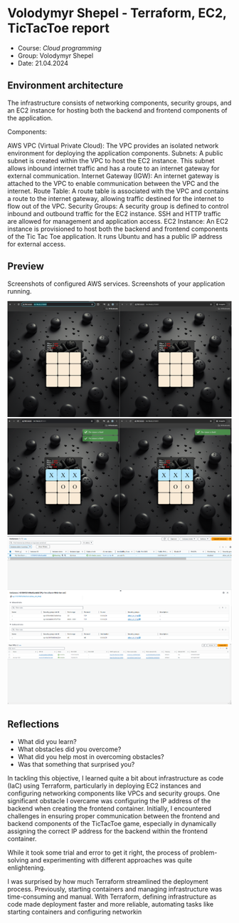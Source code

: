 # Volodymyr Shepel - Terraform, EC2, TicTacToe report

- Course: *Cloud programming*
- Group: Volodymyr Shepel
- Date: 21.04.2024

## Environment architecture

The infrastructure consists of networking components, security groups, and an EC2 instance for hosting both the backend and frontend components of the application.

Components:

AWS VPC (Virtual Private Cloud): The VPC provides an isolated network environment for deploying the application components.
Subnets: A public subnet is created within the VPC to host the EC2 instance. This subnet allows inbound internet traffic and has a route to an internet gateway for external communication.
Internet Gateway (IGW): An internet gateway is attached to the VPC to enable communication between the VPC and the internet.
Route Table: A route table is associated with the VPC and contains a route to the internet gateway, allowing traffic destined for the internet to flow out of the VPC.
Security Groups: A security group is defined to control inbound and outbound traffic for the EC2 instance. SSH and HTTP traffic are allowed for management and application access.
EC2 Instance: An EC2 instance is provisioned to host both the backend and frontend components of the Tic Tac Toe application. It runs Ubuntu and has a public IP address for external access.

## Preview

Screenshots of configured AWS services. Screenshots of your application running.

![Sample image 1](img/sample_image.png)
![Sample image 2](img/sample_image_2.png)
![Sample image 3](img/instances.png)
![Sample image 3](img/vpc.png)

## Reflections

- What did you learn?
- What obstacles did you overcome?
- What did you help most in overcoming obstacles?
- Was that something that surprised you?

In tackling this objective, I learned quite a bit about infrastructure as code (IaC) using Terraform, particularly in deploying EC2 instances and configuring networking components like VPCs and security groups. One significant obstacle I overcame was configuring the IP address of the backend when creating the frontend container. Initially, I encountered challenges in ensuring proper communication between the frontend and backend components of the TicTacToe game, especially in dynamically assigning the correct IP address for the backend within the frontend container.

While it took some trial and error to get it right, the process of problem-solving and experimenting with different approaches was quite enlightening.

I was surprised by how much Terraform streamlined the deployment process. Previously, starting containers and managing infrastructure was time-consuming and manual. With Terraform, defining infrastructure as code made deployment faster and more reliable, automating tasks like starting containers and configuring networkin